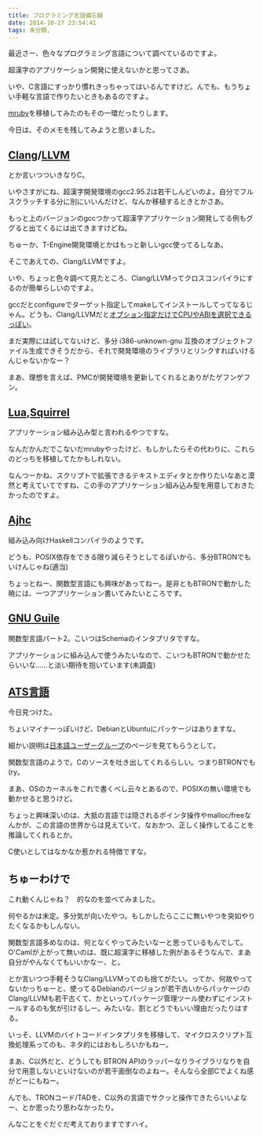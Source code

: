 ```yaml
---
title: プログラミング言語備忘録
date: 2014-10-27 23:54:41
tags: 未分類, 
---
```

最近さー、色々なプログラミング言語について調べているのですよ。

超漢字のアプリケーション開発に使えないかと思ってさあ。

いや、C言語にすっかり慣れきっちゃってはいるんですけど。んでも、もうちょい手軽な言語で作りたいときもあるのですよ。

<a href="http://ornse01.b.sourceforge.jp/2014/07/14/%e8%b6%85%e6%bc%a2%e5%ad%97%e3%81%a7mruby%e3%82%92%e5%8b%95%e3%81%8b%e3%81%97%e3%81%9f%e3%81%84/" title="超漢字でmrubyを動かしたい">mruby</a>を移植してみたのもその一環だったりします。

今日は、そのメモを残してみようと思いました。

<h2><a href="http://clang.llvm.org/" title="Clang" target="_blank">Clang</a>/<a href="http://llvm.org/" title="LLVM" target="_blank">LLVM</a></h2>
とか言いつついきなりC。

いやさすがにね、超漢字開発環境のgcc2.95.2は若干しんどいのよ。自分でフルスクラッチする分に別にいいんだけど、なんか移植するときとかさあ。

もっと上のバージョンのgccつかって超漢字アプリケーション開発してる例もググると出てくるには出てきますけどね。

ちゅーか、T-Engine開発環境とかはもっと新しいgcc使ってるしなあ。

そこであえての、Clang/LLVMですよ。

いや、ちょっと色々調べて見たところ、Clang/LLVMってクロスコンパイラにするのが簡単らしいのですよ。

gccだとconfigureでターゲット指定してmakeしてインストールしてってなるじゃん。どうも、Clang/LLVMだと<a href="http://clang.llvm.org/docs/UsersManual.html#other-platforms" title="Clang Compiler User's Manual : Other platforms" target="_blank">オプション指定だけでCPUやABIを選択できるっぽい</a>。

まだ実際には試してないけど、多分 i386-unknown-gnu 互換のオブジェクトファイル生成できそうだから、それで開発環境のライブラリとリンクすればいけるんじゃないかなー？

まあ、理想を言えば、PMCが開発環境を更新してくれるとありがたゲフンゲフン。

<h2><a href="http://www.lua.org/" title="The Programming Language Lua" target="_blank">Lua</a>,<a href="http://www.squirrel-lang.org/" title="Squirrel - The Programming Language" target="_blank">Squirrel</a></h2>
アプリケーション組み込み型と言われるやつですな。

なんだかんだでこないだmrubyやったけど、もしかしたらその代わりに、これらのどっちを移植してたかもしれない。

なんつーかね、スクリプトで拡張できるテキストエディタとか作りたいなあと漠然と考えていてですね、この手のアプリケーション組み込み型を用意しておきたかったのですよ。

<h2><a href="http://ajhc.metasepi.org/" title="Ajhc - Haskell everywhere" target="_blank">Ajhc</a></h2>
組み込み向けHaskellコンパイラのようです。

どうも、POSIX依存をできる限り減らそうとしてるぽいから、多分BTRONでもいけんじゃね(適当)

ちょっとねー、関数型言語にも興味があってねー。是非ともBTRONで動かした暁には、一つアプリケーション書いてみたいところです。

<h2><a href="http://www.gnu.org/software/guile/" title="GNU Guile (About Guile)" target="_blank">GNU Guile</a></h2>
関数型言語パート2。こいつはSchemaのインタプリタですな。

アプリケーションに組み込んで使うみたいなので、こいつもBTRONで動かせたらいいな……と淡い期待を抱いています(未調査)

<h2><a href="http://www.ats-lang.org/" title="The ATS Programming Language" target="_blank">ATS言語</a></h2>
今日見つけた。

ちょいマイナーっぽいけど、DebianとUbuntuにパッケージはありますな。

細かい説明は<a href="http://jats-ug.metasepi.org/" title="JATS-UG - Japan ATS User Group" target="_blank">日本語ユーザーグループ</a>のページを見てもらうとして。

関数型言語のようで。Cのソースを吐き出してくれるらしい。つまりBTRONでも(ry。

まあ、OSのカーネルをこれで書くべし云々とあるので、POSIXの無い環境でも動かせると思うけど。

ちょっと興味深いのは、大抵の言語では隠されるポインタ操作やmalloc/freeなんかが、この言語の世界からは見えていて、なおかつ、正しく操作してることを推論してくれるとか。

C使いとしてはなかなか惹かれる特徴ですな。

<h2>ちゅーわけで</h2>
これ動くんじゃね？　的なのを並べてみました。

何やるかは未定。多分気が向いたやつ。もしかしたらここに無いやつを突如やりたくなるかもしんない。

関数型言語多めなのは、何となくやってみたいなーと思っているもんでして。O'Camlが上がって無いのは、既に超漢字に移植した例があるそうなんで、まあ自分がやんなくてもいいかなー、と。

とか言いつつ手軽そうなClang/LLVMってのも捨てがたい。ってか、何故やってないかっちゅーと、使ってるDebianのバージョンが若干古いからパッケージのClang/LLVMも若干古くて、かといってパッケージ管理ツール使わずにインストールするのも気が引けるしー。みたいな、割とどうでもいい理由だったりはする。

いっそ、LLVMのバイトコードインタプリタを移植して、マイクロスクリプト互換処理系ってのも、ネタ的にはおもしろいかもねー。

まあ、C以外だと、どうしても BTRON APIのラッパーなりライブラリなりを自分で用意しないといけないのが若干面倒なのよねー。そんなら全部Cでよくね感がどーにもねー。

んでも、TRONコード/TADを、C以外の言語でサクッと操作できたらいいよなー、とか思ったり思わなかったり。

んなことをぐだぐだ考えておりますですハイ。